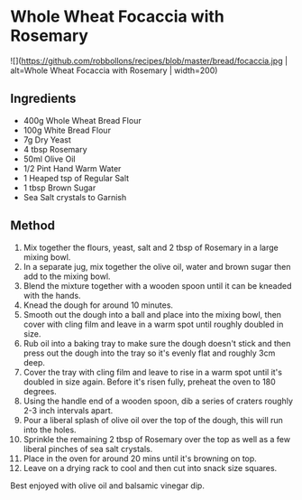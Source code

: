 # Whole Wheat Focaccia with Rosemary

![](https://github.com/robbollons/recipes/blob/master/bread/focaccia.jpg | alt=Whole Wheat Focaccia with Rosemary | width=200)

## Ingredients
 * 400g Whole Wheat Bread Flour
 * 100g White Bread Flour
 * 7g Dry Yeast
 * 4 tbsp Rosemary
 * 50ml Olive Oil
 * 1/2 Pint Hand Warm Water
 * 1 Heaped tsp of Regular Salt
 * 1 tbsp Brown Sugar
 * Sea Salt crystals to Garnish

## Method
1. Mix together the flours, yeast, salt and 2 tbsp of Rosemary in a large mixing bowl.
2. In a separate jug, mix together the olive oil, water and brown sugar then add to the mixing bowl.
3. Blend the mixture together with a wooden spoon until it can be kneaded with the hands.
4. Knead the dough for around 10 minutes.
5. Smooth out the dough into a ball and place into the mixing bowl, then cover with cling film and leave in a warm spot until roughly doubled in size.
6. Rub oil into a baking tray to make sure the dough doesn't stick and then press out the dough into the tray so it's evenly flat and roughly 3cm deep.
7. Cover the tray with cling film and leave to rise in a warm spot until it's doubled in size again. Before it's risen fully, preheat the oven to 180 degrees.
8. Using the handle end of a wooden spoon, dib a series of craters roughly 2-3 inch intervals apart.
9. Pour a liberal splash of olive oil over the top of the dough, this will run into the holes.
10. Sprinkle the remaining 2 tbsp of Rosemary over the top as well as a few liberal pinches of sea salt crystals.
11. Place in the oven for around 20 mins until it's browning on top.
12. Leave on a drying rack to cool and then cut into snack size squares.

Best enjoyed with olive oil and balsamic vinegar dip.
